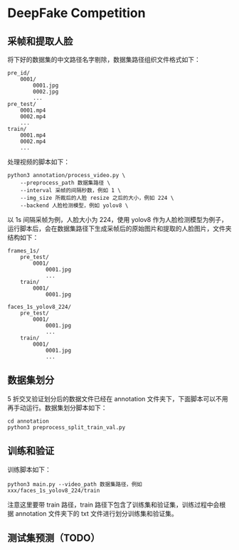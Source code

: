 # DeepFake Competition

## 采帧和提取人脸

将下好的数据集的中文路径名字剔除，数据集路径组织文件格式如下：
```
pre_id/
    0001/
        0001.jpg
        0002.jpg
        ...
pre_test/
    0001.mp4
    0002.mp4
    ...
train/
    0001.mp4
    0002.mp4
    ...
```

处理视频的脚本如下：
```
python3 annotation/process_video.py \
    --preprocess_path 数据集路径 \
    --interval 采帧的间隔秒数，例如 1 \
    --img_size 所裁后的人脸 resize 之后的大小，例如 224 \
    --backend 人脸检测模型，例如 yolov8 \
```

以 1s 间隔采帧为例，人脸大小为 224，使用 yolov8 作为人脸检测模型为例子，运行脚本后，会在数据集路径下生成采帧后的原始图片和提取的人脸图片，文件夹结构如下：
```
frames_1s/
    pre_test/
        0001/
            0001.jpg
            ...
    train/
        0001/
            0001.jpg
            
faces_1s_yolov8_224/
    pre_test/
        0001/
            0001.jpg
            ...
    train/
        0001/
            0001.jpg
            ...
```

## 数据集划分

5 折交叉验证划分后的数据文件已经在 annotation 文件夹下，下面脚本可以不用再手动运行。数据集划分脚本如下：
```
cd annotation
python3 preprocess_split_train_val.py 
```

## 训练和验证

训练脚本如下：
```
python3 main.py --video_path 数据集路径，例如 xxx/faces_1s_yolov8_224/train
```

注意这里要带 train 路径，train 路径下包含了训练集和验证集，训练过程中会根据 annotation 文件夹下的 txt 文件进行划分训练集和验证集。

## 测试集预测（TODO）
